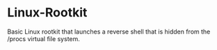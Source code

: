 # Linux-Rootkit
Basic Linux rootkit that launches a reverse shell that is hidden from the /procs virtual file system.
